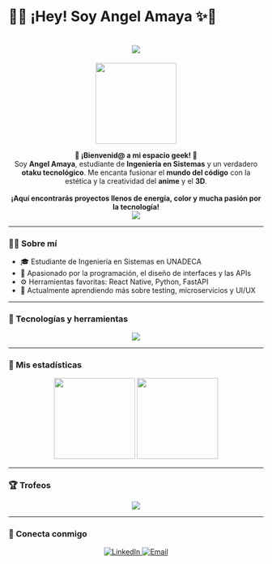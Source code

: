 # 👾✨ ¡Hey! Soy Angel Amaya ✨👾

<h1 align="center">
  <img src="https://readme-typing-svg.herokuapp.com/?lines=👋+¡Bienvenid@+a+mi+GitHub!;😎+Soy+Angel+Amaya,+Un+Ingeniero+en+Sistemas;💻+Apasionado+por+la+tecnología+y+el+anime;🌟+¡Explora+mi+mundo+3D!&center=true&size=30&font=Fira+Code&color=F7A8B8&background=00000000">
</h1>

<p align="center">
  <img src="https://media.giphy.com/media/v1.Y2lkPTc5MGI3NjExaGJ0eDFjeWt6d3YzOXRiY2V4c3R0d3Z3bnB2c3Z5Z2RmZ3Y2c3F1aSZlcD12MV9naWZzX3NlYXJjaCZjdD1n/11JTxkrmq4bGE0/giphy.gif" height="160"/>
</p>

<p align="center">
  <b>🚀 ¡Bienvenid@ a mi espacio geek! 🚀</b><br/>
  Soy <b>Angel Amaya</b>, estudiante de <b>Ingeniería en Sistemas</b> y un verdadero <b>otaku tecnológico</b>. Me encanta fusionar el <b>mundo del código</b> con la estética y la creatividad del <b>anime</b> y el <b>3D</b>. <br/><br/>
  <b>¡Aquí encontrarás proyectos llenos de energía, color y mucha pasión por la tecnología!</b> <br/>
  <img src="https://readme-typing-svg.herokuapp.com/?lines=🌌+Innovando+como+protagonista+de+shonen;🎮+Level+Up+constante+en+programación;🧩+Construyendo+mi+multiverso+tech&center=true&size=20&font=Fira+Code&color=F7A8B8&background=00000000">
</p>

---

### 🧑‍💻 Sobre mí

- 🎓 Estudiante de Ingeniería en Sistemas en UNADECA  
- 🧠 Apasionado por la programación, el diseño de interfaces y las APIs  
- ⚙️ Herramientas favoritas: React Native, Python, FastAPI  
- 🌱 Actualmente aprendiendo más sobre testing, microservicios y UI/UX  

---

### 🔧 Tecnologías y herramientas

<p align="center">
  <img src="https://skillicons.dev/icons?i=html,css,js,react,python,fastapi,mysql,figma,github,git" />
</p>

---

### 🚀 Mis estadísticas

<p align="center">
  <img src="https://github-readme-stats.vercel.app/api?username=Angel252000&show_icons=true&theme=radical&hide=issues" height="160" />
  <img src="https://github-readme-stats.vercel.app/api/top-langs/?username=Angel252000&layout=compact&theme=radical" height="160"/>
</p>

---

### 🏆 Trofeos

<p align="center">
  <img src="https://github-profile-trophy.vercel.app/?username=Angel252000&theme=matrix&margin-w=15&margin-h=15" />
</p>

---

### 🔗 Conecta conmigo

<p align="center">
  <a href="https://www.linkedin.com/in/danielcarrion/" target="_blank">
    <img alt="LinkedIn" src="https://img.shields.io/badge/LinkedIn-blue?logo=linkedin&style=for-the-badge" />
  </a>
  <a href="mailto:daniel@email.com" target="_blank">
    <img alt="Email" src="https://img.shields.io/badge/Email-D14836?logo=gmail&style=for-the-badge" />
  </a>
</p>
